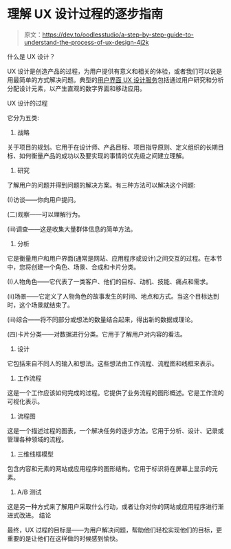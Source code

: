 # 理解 UX 设计过程的逐步指南

> 原文：<https://dev.to/oodlesstudio/a-step-by-step-guide-to-understand-the-process-of-ux-design-4j2k>

什么是 UX 设计？

UX 设计是创造产品的过程，为用户提供有意义和相关的体验，或者我们可以说是用最简单的方式解决问题。典型的[用户界面 UX 设计服务](https://www.oodlesstudio.com/ui-ux-design-services/)包括通过用户研究和分析分配设计元素，以产生直观的数字界面和移动应用。

UX 设计的过程

它分为五类:

1.  战略

关于项目的规划。它用于在设计师、产品目标、项目指导原则、定义组织的长期目标、如何衡量产品的成功以及要实现的事情的优先级之间建立理解。

1.  研究

了解用户的问题并得到问题的解决方案。有三种方法可以解决这个问题:

(I)访谈——你向用户提问。

(二)观察——可以理解行为。

(iii)调查——这是收集大量群体信息的简单方法。

1.  分析

它是衡量用户和用户界面(通常是网站、应用程序或设计)之间交互的过程。在本节中，您将创建一个角色、场景、合成和卡片分类。

(I)人物角色——它代表了一类客户、他们的目标、动机、技能、痛点和需求。

(ii)场景——它定义了人物角色的故事发生的时间、地点和方式。当这个目标达到时，这个场景就结束了。

(iii)综合——将不同部分或想法的数量结合起来，得出新的数据或理论。

(四)卡片分类——对数据进行分类。它用于了解用户对内容的看法。

1.  设计

它包括来自不同人的输入和想法。这些想法由工作流程、流程图和线框来表示。

1.  工作流程

这是一个工作应该如何完成的过程。它提供了业务流程的图形概述。它是工作流的可视化表示。

1.  流程图

这是一个描述过程的图表，一个解决任务的逐步方法。它用于分析、设计、记录或管理各种领域的流程。

1.  三维线框模型

包含内容和元素的网站或应用程序的图形结构。它用于标识将在屏幕上显示的元素。

1.  A/B 测试

这是另一种方式来了解用户采取什么行动，或者让你对你的网站或应用程序进行渐进式改进。
结论

最终，UX 过程的目标是——为用户解决问题，帮助他们轻松实现他们的目标，更重要的是让他们在这样做的时候感到愉快。